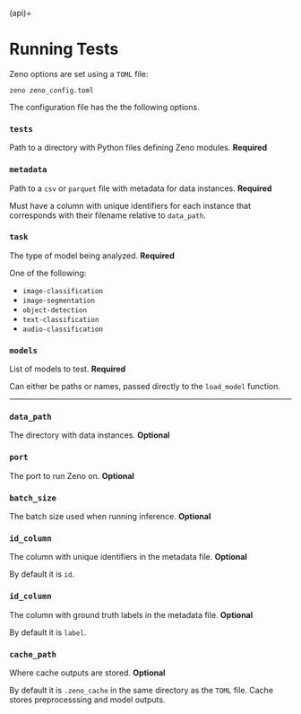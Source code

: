 (api)=

# Running Tests

Zeno options are set using a `TOML` file:

```
zeno zeno_config.toml
```

The configuration file has the the following options.

### `tests`

Path to a directory with Python files defining Zeno modules. **Required**

### `metadata`

Path to a `csv` or `parquet` file with metadata for data instances. **Required**

Must have a column with unique identifiers for each instance that corresponds with their filename relative to `data_path`.

### `task`

The type of model being analyzed. **Required**

One of the following:

- `image-classification`
- `image-segmentation`
- `object-detection`
- `text-classification`
- `audio-classification`

### `models`

List of models to test. **Required**

Can either be paths or names, passed directly to the `load_model` function.

---

### `data_path`

The directory with data instances. **Optional**

### `port`

The port to run Zeno on. **Optional**

### `batch_size`

The batch size used when running inference. **Optional**

### `id_column`

The column with unique identifiers in the metadata file. **Optional**

By default it is `id`.

### `id_column`

The column with ground truth labels in the metadata file. **Optional**

By default it is `label`.

### `cache_path`

Where cache outputs are stored. **Optional**

By default it is `.zeno_cache` in the same directory as the `TOML` file. Cache stores preprocesssing and model outputs.
